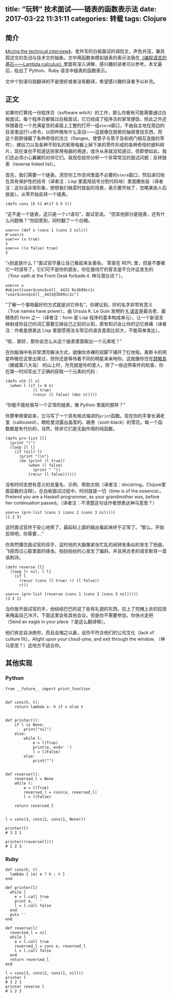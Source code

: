 title: “玩转” 技术面试——链表的函数表示法
date: 2017-03-22 11:31:11
categories: 转载
tags: Clojure
---

## 简介

[《Acing the technical interview》](https://aphyr.com/posts/340-acing-the-technical-interview)，老外写的白板面试的调侃文，声色并茂，兼具叙述文的生动与技术文的抽象。文中用函数来模拟链表的表示法我在[《编程语言的基石——Lambda calculus》](/blog/2014/10/12/lambda-calculus-introduction/)里面有深入讲解，感兴趣的读者可以参考。本文最后，给出了 Python、Ruby 语言中链表的函数表示。

文中个别语句我翻译的不是很好或者没有翻译，希望感兴趣的读者予以补充。


## 正文

如果你打算找一份程序员（software witch）的工作，那么你极有可能需要通过白板面试。每个程序员都做过白板面试，它已经成了程序员的家常便饭，除此之外还伴随着在一个充满星空的桌面上工整的打开一组`xterm`窗口，不由自主地在周边的目录里运行`ls`命令，以防昨晚有什么变动——这就像在厨房的抽屉里找东西，而这个厨房储藏了各种奇怪的法兰（flanges，使管子与管子及和阀门相互连接的零件）、螺丝刀以及各种不知名的家用电器上掉下来的零件形成的各种奇怪的塑料碎片，现在谁也不知道这些家用电器的用途，或许从来就没知道过，但即使如此，我们还必须小心翼翼的对待它们。我现在给你分析一个非常常见的面试问题：反转链表（reverse linked list）。


首先，我们需要一个链表。清空你工作空间里面不必要的`xterm`窗口，然后递归地在具有保护性的括号（译者注：Lisp 里面用括号分割代码块）里面撒些盐（译者注：这句话非常形象，想想我们做菜时放盐的场景，表示要开始了，忽略某些人后放盐）。从零开始反转一个链表。
```
(defn cons [h t] #(if % h t))
```

“这不是一个链表，这只是一个`if`语句”，面试官说。
“但其他部分是链表，还有什么问题嘛？”你回答到，同时翻了一个白眼。
```
user=> (def x (cons 1 (cons 2 nil)))
#'user/x
user=> (x true)
1
user=> ((x false) true)
2
```
“`x`到底是什么？”面试官尽量让自己看起来友善些。
答案在 REPL 里，但是不要被它一时误导了，它们可不是你的朋友，你在接待厅的誓言是不允许这发生的（Your oath at the Front Desk forbade it. 神马潜台词？）。
```
user=> x
#object[user$cons$cell__4431 0x3b89cc1c "user$cons$cell__4431@3b89cc1c"]
```
“了解一个事物最好的方式就是对它命名”，你建议到。好的名字非常有意义（True names have power）。由 Ursula K. Le Guin 发明的 [K 语言](https://en.wikipedia.org/wiki/K_%28programming_language%29)是最古老、最精练的 form 之一（译者注：form 是 Lisp 程序的基本构成单元）。让一个新语言映射成你自己的词汇需要忘掉自己之前的认知，原有知识会让你的记忆疼痛（译者注：作者是想表达 Lisp 里面惯用法与常见的语言差距比较大，不能简单类比）。

“呃... 那好，那你会怎么从这个链表里面取出一个元素呢？”

在你脑海中有非常漂亮解决方式，就像你赤裸的双脚下铺开了红地毯。奥斯卡的明星昨晚在这里出席过，但你还是等待着不同的明星来亲吻你。这就像你住在[瑟略島](https://en.wikipedia.org/wiki/S%C3%B8r%C3%B8ya)（挪威第八大岛） 的山上时，月亮就是你的爱人。除了一些边界条件的检查，你在第一时间写出了正确的获取一个元素的代码：
```
(defn nth [l n]
  (when l (if (= 0 n)
            (l true)
            (recur (l false) (dec n)))))
```

“你能不能给我写一个正常的链表，像 Python 里面的那样？”

你摩拳擦掌起来，立马写了一个具有格式缩进的`print`函数。现在你的手掌长满老茧（calloused），眼睑里流露出晶莹的、碳黑（soot-black）的雪花。每一个函数都是有代价的，当然，除非它们是无副作用的纯函数。
```
(defn prn-list [l]
  (print "(")
  (loop [l l]
    (if (nil? l)
      (print ")\n")
      (do (print (l true))
          (when (l false)
            (print " "))
          (recur (l false))))))
```
没有时间去想有意义的变量名、示例、帮助文档（译者注：docstring，Clojure里面函数的注释）。在白板面试过程中，时间就是一切（time is of the essence）。 Pretend you are a Haskell programmer, as your grandmother was, before her continuation passed。（译者注：不清楚这句话作者想表达神马意思？）
```
user=> (prn-list (cons 1 (cons 2 (cons 3 nil))))
(1 2 3)
```
这时面试官终于安心地笑了，最起码上面的输出看起来终于正常了。“那么，开始反转吧，你需要....”

你突然攥住面试官的双手，这时他的大脑像紧张忙乱的闹钟发条似的发生了扭曲，飞掠而过心脏里面的绦虫，拍挞拍挞的心发生了偏斜，并且用古老的语言默背一首讽刺诗。
```
(defn reverse [l]
  (loop [r nil, l l]
    (if l
      (recur (cons (l true) r) (l false))
      r)))

user=> (prn-list (reverse (cons 1 (cons 2 (cons 3 nil)))))
(3 2 1)
```

当你放开面试官的手，他结结巴巴的说了些有礼貌的东西，拉上了兜帽上衣的拉锁来掩盖自己冷汗。下面这里会有其他会议，但是你不需要参加，你快点走吧（Send an eagle in your place ？是这么翻译嘛）。

他们肯定会决绝你，而且会嗤之以鼻，说你不符合他们的公司文化（lack of culture fit）。Alight upon your cloud-pine, and exit through the window. （神马意思？）这地方不适合你。


## 其他实现

### Python

```
from __future__ import print_function


def cons(h, t):
    return lambda x: h if x else t


def printer(l):
    if l is None:
        print("nil")
    else:
        while l:
            e = l(True)
            print(e, end=' ')
            l = l(False)
        else:
            print("")


def reverse(l):
    reversed_l = None
    while l:
        e = l(True)
        reversed_l = cons(e, reversed_l)
        l = l(False)

    return reversed_l


l = cons(3, cons(2, cons(1, None)))

printer(l)
# 3 2 1

printer((reverse(l)))
# 1 2 3
```

### Ruby

```
def cons(h, t)
  lambda { |e| e ? h : t }
end

def printer(l)
  while l
    e = l.call true
    print e, ' '
    l = l.call false
  end
  puts ''
end

def reverse(l)
  reversed_l = nil
  while l
    e = l.call true
    reversed_l = cons e, reversed_l
    l = l.call false
  end
  return reversed_l
end

l = cons(3, cons(2, cons(1, nil)))
printer l
# 3 2 1
printer reverse l
# 1 2 3
```
